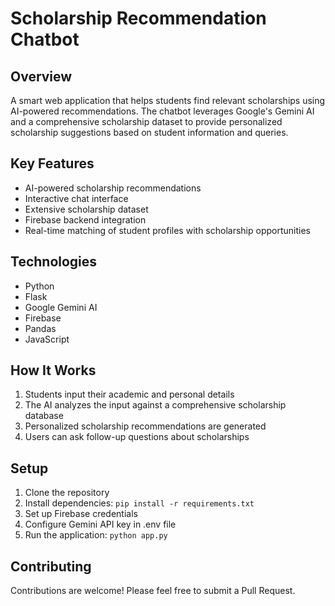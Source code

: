 # Scholarship Recommendation Chatbot

## Overview
A smart web application that helps students find relevant scholarships using AI-powered recommendations. The chatbot leverages Google's Gemini AI and a comprehensive scholarship dataset to provide personalized scholarship suggestions based on student information and queries.

## Key Features
- AI-powered scholarship recommendations
- Interactive chat interface
- Extensive scholarship dataset
- Firebase backend integration
- Real-time matching of student profiles with scholarship opportunities

## Technologies
- Python
- Flask
- Google Gemini AI
- Firebase
- Pandas
- JavaScript

## How It Works
1. Students input their academic and personal details
2. The AI analyzes the input against a comprehensive scholarship database
3. Personalized scholarship recommendations are generated
4. Users can ask follow-up questions about scholarships

## Setup
1. Clone the repository
2. Install dependencies: `pip install -r requirements.txt`
3. Set up Firebase credentials
4. Configure Gemini API key in .env file
5. Run the application: `python app.py`

## Contributing
Contributions are welcome! Please feel free to submit a Pull Request.
